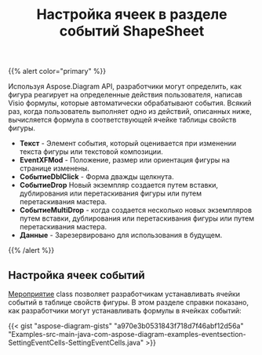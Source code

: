 ﻿---
title: Настройка ячеек в разделе событий ShapeSheet
type: docs
weight: 10
url: /ru/java/setting-cells-in-the-event-section-of-shapesheet/
---
{{% alert color="primary" %}} 

Используя Aspose.Diagram API, разработчики могут определить, как фигура реагирует на определенные действия пользователя, написав Visio формулы, которые автоматически обрабатывают события. Всякий раз, когда пользователь выполняет одно из действий, описанных ниже, вычисляется формула в соответствующей ячейке таблицы свойств фигуры.

- **Текст** - Элемент события, который оценивается при изменении текста фигуры или текстовой композиции.
- **EventXFMod** - Положение, размер или ориентация фигуры на странице изменены.
- **СобытиеDblClick** - Форма дважды щелкнута.
- **СобытиеDrop** Новый экземпляр создается путем вставки, дублирования или перетаскивания фигуры или путем перетаскивания мастера.
- **СобытиеMultiDrop** - когда создается несколько новых экземпляров путем вставки, дублирования или перетаскивания фигуры или путем перетаскивания мастера.
- **Данные** - Зарезервировано для использования в будущем.

{{% /alert %}} 
## **Настройка ячеек событий**
[Мероприятие](https://reference.aspose.com/diagram/java/com.aspose.diagram/event) class позволяет разработчикам устанавливать ячейки событий в таблице свойств фигуры. В этом разделе справки показано, как разработчики могут устанавливать формулы в ячейках событий:

{{< gist "aspose-diagram-gists" "a970e3b0531843f718d7f46abf12d56a" "Examples-src-main-java-com-aspose-diagram-examples-eventsection-SettingEventCells-SettingEventCells.java" >}}
